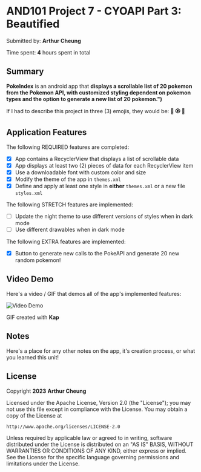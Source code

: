 <!-- (This is a comment) INSTRUCTIONS: Go through this page and fill out any **bolded** entries with their correct values.-->

# AND101 Project 7 - CYOAPI Part 3: Beautified

Submitted by: **Arthur Cheung**

Time spent: **4** hours spent in total

## Summary

**PokeIndex** is an android app that **displays a scrollable list of 20 pokemon from the Pokemon API, with customized styling dependent on pokemon types and the option to generate a new list of 20 pokemon.")**

If I had to describe this project in three (3) emojis, they would be: **💭 🏵️ 🧀**

## Application Features

<!-- (This is a comment) Please be sure to change the [ ] to [x] for any features you completed.  If a feature is not checked [x], you might miss the points for that item! -->

The following REQUIRED features are completed:

- [x] App contains a RecyclerView that displays a list of scrollable data
- [x] App displays at least two (2) pieces of data for each RecyclerView item
- [x] Use a downloadable font with custom color and size
- [x] Modify the theme of the app in `themes.xml`
- [x] Define and apply at least one style in **either** `themes.xml` or a new file `styles.xml`

The following STRETCH features are implemented:

- [ ] Update the night theme to use different versions of styles when in dark mode
- [ ] Use different drawables when in dark mode

The following EXTRA features are implemented:

- [x] Button to generate new calls to the PokeAPI and generate 20 new random pokemon!

## Video Demo

Here's a video / GIF that demos all of the app's implemented features:

<img src='https://i.imgur.com/PhMuSQ2.gif' title='Video Demo' width='' alt='Video Demo' />

GIF created with **Kap**

<!-- Recommended tools:
- [Kap](https://getkap.co/) for macOS
- [ScreenToGif](https://www.screentogif.com/) for Windows
- [peek](https://github.com/phw/peek) for Linux. -->

## Notes

Here's a place for any other notes on the app, it's creation process, or what you learned this unit!

## License

Copyright **2023** **Arthur Cheung**

Licensed under the Apache License, Version 2.0 (the "License");
you may not use this file except in compliance with the License.
You may obtain a copy of the License at

    http://www.apache.org/licenses/LICENSE-2.0

Unless required by applicable law or agreed to in writing, software
distributed under the License is distributed on an "AS IS" BASIS,
WITHOUT WARRANTIES OR CONDITIONS OF ANY KIND, either express or implied.
See the License for the specific language governing permissions and
limitations under the License.
